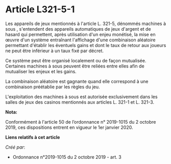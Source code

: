 # Article L321-5-1

Les appareils de jeux mentionnés à l'article L. 321-5, dénommés machines à sous , s'entendent des appareils automatiques de
jeux d'argent et de hasard qui permettent, après utilisation d'un enjeu monétisé, la mise en œuvre d'un système entraînant
l'affichage d'une combinaison aléatoire permettant d'établir les éventuels gains et dont le taux de retour aux joueurs ne
peut être inférieur à un taux fixé par décret.

Ce système peut être organisé localement ou de façon mutualisée. Certaines machines à sous peuvent être reliées entre elles
afin de mutualiser les enjeux et les gains.

La combinaison aléatoire est gagnante quand elle correspond à une combinaison préétablie par les règles du jeu.

L'exploitation des machines à sous est autorisée exclusivement dans les salles de jeux des casinos mentionnés aux articles L.
321-1 et L. 321-3.

**Nota:**

Conformément à l'article 50 de l’ordonnance n° 2019-1015 du 2 octobre 2019, ces dispositions entrent en vigueur le 1er
janvier 2020.

**Liens relatifs à cet article**

_Créé par_:

  - Ordonnance n°2019-1015 du 2 octobre 2019 - art. 3
